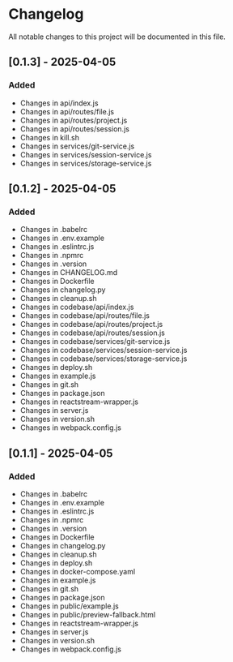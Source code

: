# Changelog

All notable changes to this project will be documented in this file.

## [0.1.3] - 2025-04-05

### Added
- Changes in api/index.js
- Changes in api/routes/file.js
- Changes in api/routes/project.js
- Changes in api/routes/session.js
- Changes in kill.sh
- Changes in services/git-service.js
- Changes in services/session-service.js
- Changes in services/storage-service.js

## [0.1.2] - 2025-04-05

### Added
- Changes in .babelrc
- Changes in .env.example
- Changes in .eslintrc.js
- Changes in .npmrc
- Changes in .version
- Changes in CHANGELOG.md
- Changes in Dockerfile
- Changes in changelog.py
- Changes in cleanup.sh
- Changes in codebase/api/index.js
- Changes in codebase/api/routes/file.js
- Changes in codebase/api/routes/project.js
- Changes in codebase/api/routes/session.js
- Changes in codebase/services/git-service.js
- Changes in codebase/services/session-service.js
- Changes in codebase/services/storage-service.js
- Changes in deploy.sh
- Changes in example.js
- Changes in git.sh
- Changes in package.json
- Changes in reactstream-wrapper.js
- Changes in server.js
- Changes in version.sh
- Changes in webpack.config.js

## [0.1.1] - 2025-04-05

### Added
- Changes in .babelrc
- Changes in .env.example
- Changes in .eslintrc.js
- Changes in .npmrc
- Changes in .version
- Changes in Dockerfile
- Changes in changelog.py
- Changes in cleanup.sh
- Changes in deploy.sh
- Changes in docker-compose.yaml
- Changes in example.js
- Changes in git.sh
- Changes in package.json
- Changes in public/example.js
- Changes in public/preview-fallback.html
- Changes in reactstream-wrapper.js
- Changes in server.js
- Changes in version.sh
- Changes in webpack.config.js

